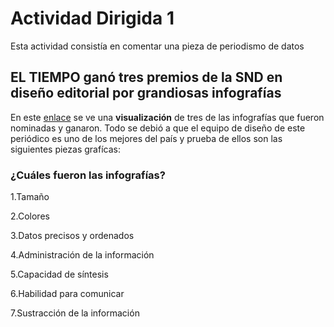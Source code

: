 # Actividad Dirigida 1

Esta actividad consistía en comentar una pieza de periodismo de datos   

## EL TIEMPO ganó tres premios de la SND en diseño editorial por grandiosas infografías

En este [enlace](https://www.eltiempo.com/cultura/gente/el-tiempo-gano-tres-premios-de-la-snd-en-diseno-editorial-e-infografia-337592) se ve una **visualización** de tres de las infografías que fueron nominadas y ganaron. Todo se debió a que el equipo de diseño de este periódico es uno de los mejores del país y prueba de ellos son las siguientes piezas grafícas:

### **¿Cuáles fueron las infografías?**

1.Tamaño

2.Colores

3.Datos precisos y ordenados

4.Administración de la información

5.Capacidad de síntesis 

6.Habilidad para comunicar

7.Sustracción de la información
